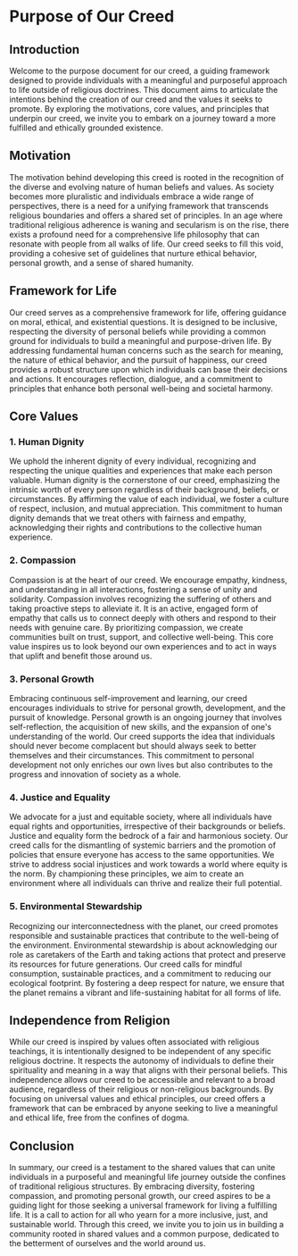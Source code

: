 # Purpose of Our Creed

## Introduction

Welcome to the purpose document for our creed, a guiding framework designed to provide individuals with a meaningful and purposeful approach to life outside of religious doctrines. This document aims to articulate the intentions behind the creation of our creed and the values it seeks to promote. By exploring the motivations, core values, and principles that underpin our creed, we invite you to embark on a journey toward a more fulfilled and ethically grounded existence.

## Motivation

The motivation behind developing this creed is rooted in the recognition of the diverse and evolving nature of human beliefs and values. As society becomes more pluralistic and individuals embrace a wide range of perspectives, there is a need for a unifying framework that transcends religious boundaries and offers a shared set of principles. In an age where traditional religious adherence is waning and secularism is on the rise, there exists a profound need for a comprehensive life philosophy that can resonate with people from all walks of life. Our creed seeks to fill this void, providing a cohesive set of guidelines that nurture ethical behavior, personal growth, and a sense of shared humanity.

## Framework for Life

Our creed serves as a comprehensive framework for life, offering guidance on moral, ethical, and existential questions. It is designed to be inclusive, respecting the diversity of personal beliefs while providing a common ground for individuals to build a meaningful and purpose-driven life. By addressing fundamental human concerns such as the search for meaning, the nature of ethical behavior, and the pursuit of happiness, our creed provides a robust structure upon which individuals can base their decisions and actions. It encourages reflection, dialogue, and a commitment to principles that enhance both personal well-being and societal harmony.

## Core Values

### 1. Human Dignity

We uphold the inherent dignity of every individual, recognizing and respecting the unique qualities and experiences that make each person valuable. Human dignity is the cornerstone of our creed, emphasizing the intrinsic worth of every person regardless of their background, beliefs, or circumstances. By affirming the value of each individual, we foster a culture of respect, inclusion, and mutual appreciation. This commitment to human dignity demands that we treat others with fairness and empathy, acknowledging their rights and contributions to the collective human experience.

### 2. Compassion

Compassion is at the heart of our creed. We encourage empathy, kindness, and understanding in all interactions, fostering a sense of unity and solidarity. Compassion involves recognizing the suffering of others and taking proactive steps to alleviate it. It is an active, engaged form of empathy that calls us to connect deeply with others and respond to their needs with genuine care. By prioritizing compassion, we create communities built on trust, support, and collective well-being. This core value inspires us to look beyond our own experiences and to act in ways that uplift and benefit those around us.

### 3. Personal Growth

Embracing continuous self-improvement and learning, our creed encourages individuals to strive for personal growth, development, and the pursuit of knowledge. Personal growth is an ongoing journey that involves self-reflection, the acquisition of new skills, and the expansion of one's understanding of the world. Our creed supports the idea that individuals should never become complacent but should always seek to better themselves and their circumstances. This commitment to personal development not only enriches our own lives but also contributes to the progress and innovation of society as a whole.

### 4. Justice and Equality

We advocate for a just and equitable society, where all individuals have equal rights and opportunities, irrespective of their backgrounds or beliefs. Justice and equality form the bedrock of a fair and harmonious society. Our creed calls for the dismantling of systemic barriers and the promotion of policies that ensure everyone has access to the same opportunities. We strive to address social injustices and work towards a world where equity is the norm. By championing these principles, we aim to create an environment where all individuals can thrive and realize their full potential.

### 5. Environmental Stewardship

Recognizing our interconnectedness with the planet, our creed promotes responsible and sustainable practices that contribute to the well-being of the environment. Environmental stewardship is about acknowledging our role as caretakers of the Earth and taking actions that protect and preserve its resources for future generations. Our creed calls for mindful consumption, sustainable practices, and a commitment to reducing our ecological footprint. By fostering a deep respect for nature, we ensure that the planet remains a vibrant and life-sustaining habitat for all forms of life.

## Independence from Religion

While our creed is inspired by values often associated with religious teachings, it is intentionally designed to be independent of any specific religious doctrine. It respects the autonomy of individuals to define their spirituality and meaning in a way that aligns with their personal beliefs. This independence allows our creed to be accessible and relevant to a broad audience, regardless of their religious or non-religious backgrounds. By focusing on universal values and ethical principles, our creed offers a framework that can be embraced by anyone seeking to live a meaningful and ethical life, free from the confines of dogma.

## Conclusion

In summary, our creed is a testament to the shared values that can unite individuals in a purposeful and meaningful life journey outside the confines of traditional religious structures. By embracing diversity, fostering compassion, and promoting personal growth, our creed aspires to be a guiding light for those seeking a universal framework for living a fulfilling life. It is a call to action for all who yearn for a more inclusive, just, and sustainable world. Through this creed, we invite you to join us in building a community rooted in shared values and a common purpose, dedicated to the betterment of ourselves and the world around us.